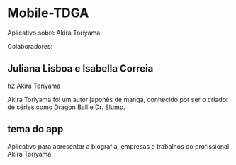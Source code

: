 # Mobile-TDGA
Aplicativo sobre Akira Toriyama

Colaboradores:
## Juliana Lisboa e Isabella Correia


h2 Akira Toriyama

Akira Toriyama foi um autor japonês de mangá, conhecido por ser o criador de séries como Dragon Ball e Dr. Slump.



## tema do app
Aplicativo para apresentar a biografia, empresas e trabalhos do profissional Akira Toriyama 
